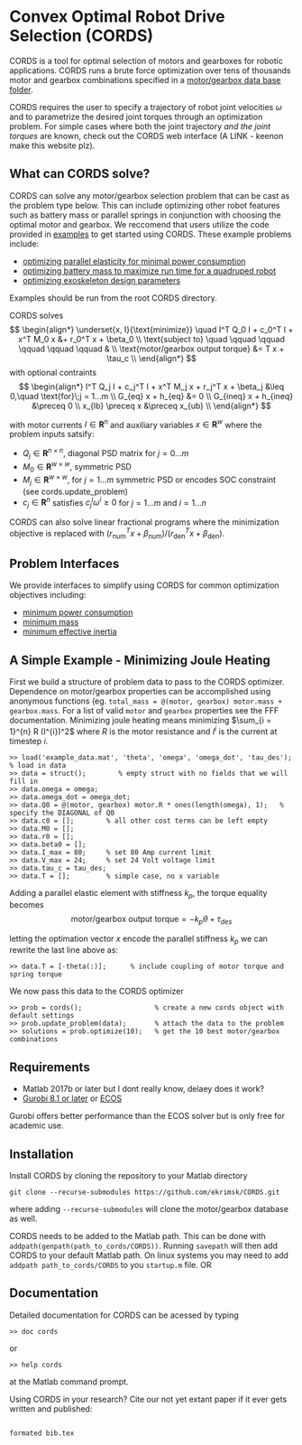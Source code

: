 # Convex Optimal Robot Drive Selection (CORDS)

CORDS is a tool for optimal selection of motors and gearboxes for robotic applications. CORDS runs a brute force optimization over tens of thousands motor and gearbox combinations specified in a [motor/gearbox data base folder](https://github.com/ekrimsk/MGDB/). 

CORDS requires the user to specify a trajectory of robot joint velocities $\omega$ and to parametrize the desired joint torques through an optimization problem. For simple cases where both the joint trajectory *and the joint torques* are known, check out the CORDS web interface (A LINK - keenon make this website plz). 


## What can CORDS solve?  

CORDS can solve any motor/gearbox selection problem that can be cast as the problem type below. This can include optimizing other robot features such as battery mass or parallel springs in conjunction with choosing the optimal motor and gearbox. We reccomend that users utilize the code provided in [examples](examples) to get started using CORDS. These example problems include:
 * [optimizing parallel elasticity for minimal power consumption](examples/parallel_elastic.m)
 * [optimizing battery mass to maximize run time for a quadruped robot](examples/quadruped.m)
 * [optimizing exoskeleton design parameters](https://www.youtube.com/watch?v=dQw4w9WgXcQ&ab_channel=RickAstleyVEVO)
 
 Examples should be run from the root CORDS directory. 

CORDS solves 
$$
\begin{align*}
\underset{x, I}{\text{minimize}} \quad  I^T Q_0 I  + c_0^T I + x^T M_0 x &+ r_0^T x + \beta_0      \\
   \text{subject to} \quad \qquad \qquad \qquad \qquad \qquad &                  \\
      \text{motor/gearbox output torque}  &=   T x + \tau_c                      \\
 \end{align*}
 $$ 
 with optional contraints 
 $$ 
 \begin{align*}
            I^T Q_j I + c_j^T I +  x^T M_j x + r_j^T x + \beta_j &\leq 0,\quad \text{for}\;j = 1...m \\
           G_{eq} x + h_{eq} &= 0                                                            \\
           G_{ineq} x + h_{ineq} &\preceq 0                                                  \\
                x_{lb} \preceq x &\preceq x_{ub}                                             \\
\end{align*}
$$

with motor currents $I \in \mathbf{R}^n$ and auxiliary variables $x \in \mathbf{R}^w$ where the problem inputs satsify: 
* $Q_j \in \mathbf{R}^{n \times n}$, diagonal PSD matrix for $j = 0...m$
* $M_0 \in \mathbf{R}^{w \times w}$, symmetric PSD
* $M_j \in \mathbf{R}^{w \times w}$, for $j=1...m$ symmetric PSD or encodes SOC constraint (see cords.update_problem)
* $c_j \in \mathbf{R}^n$ satisfies $c_{j}^{i} \omega^i \geq 0$ for $j = 1...m$ and $i = 1...n$

CORDS can also solve linear fractional programs where the minimization objective is replaced with $\left(r_{\text{num}}^T x + \beta_{\text{num}}\right)/\left(r_{\text{den}}^T x + \beta_{\text{den}}\right)$. 


## Problem Interfaces
We provide interfaces to simplify using CORDS for common optimization objectives including:
* [minimum power consumption](/src/interfaces/min_power_consumption.m)
* [minimum mass](/src/interfaces/min_mass.m)
* [minimum effective inertia](/src/interfaces/min_effective_inertia.m)



## A Simple Example - Minimizing Joule Heating 
First we build a structure of problem data to pass to the CORDS optimizer. Dependence on motor/gearbox properties can be accomplished using anonymous functions (eg. ``total_mass = @(motor, gearbox) motor.mass + gearbox.mass``. For a list of valid ``motor`` and ``gearbox`` properties see the FFF documentation. Minimizing joule heating means minimizing $\sum_{i = 1}^{n} R (I^{i})^2$ where $R$ is the motor resistance and $I^{i}$ is the current at timestep $i$. 
```
>> load('example_data.mat', 'theta', 'omega', 'omega_dot', 'tau_des');   % load in data
>> data = struct();        % empty struct with no fields that we will fill in 
>> data.omega = omega;
>> data.omega_dot = omega_dot; 
>> data.Q0 = @(motor, gearbox) motor.R * ones(length(omega), 1);   % specify the DIAGONAL of Q0
>> data.c0 = [];        % all other cost terms can be left empty
>> data.M0 = [];
>> data.r0 = [];
>> data.beta0 = []; 
>> data.I_max = 80;     % set 80 Amp current limit
>> data.V_max = 24;     % set 24 Volt voltage limit 
>> data.tau_c = tau_des;
>> data.T = [];         % simple case, no x variable 
```
Adding a parallel elastic element with stiffness $k_p$, the torque equality becomes
$$
     \text{motor/gearbox output torque}  = - k_p \theta  + \tau_{des} 
$$

letting the optimation vector $x$ encode the parallel stiffness $k_p$ we can rewrite the last line above as:
```
>> data.T = [-theta(:)];      % include coupling of motor torque and spring torque
```
We now pass this data to the CORDS optimizer
```
>> prob = cords();                  % create a new cords object with default settings  
>> prob.update_problem(data);       % attach the data to the problem
>> solutions = prob.optimize(10);   % get the 10 best motor/gearbox combinations 
```


## Requirements
* Matlab 2017b or later but I dont really know, delaey does it work?
* [Gurobi 8.1 or later](https://www.gurobi.com/academia/academic-program-and-licenses/) or [ECOS](https://github.com/embotech/ecos)

Gurobi offers better performance than the ECOS solver but is only free for academic use. 

## Installation

Install CORDS by cloning the repository to your Matlab directory
```
git clone --recurse-submodules https://github.com/ekrimsk/CORDS.git
```
where adding `--recurse-submodules` will clone the motor/gearbox database as well. 

CORDS needs to be added to the Matlab path. This can be done with `addpath(genpath(path_to_cords/CORDS))`. Running `savepath` will then add CORDS to your default Matlab path. On linux systems you may need to add `addpath path_to_cords/CORDS` to you `startup.m` file. OR 

## Documentation 

Detailed documentation for CORDS can be acessed by typing
```
>> doc cords
```
or 
```
>> help cords
```
at the Matlab command prompt. 




Using CORDS in your research? Cite our not yet extant paper if it ever gets written and published: 
```

formated bib.tex


```
